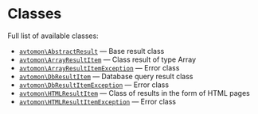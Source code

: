 Classes
======

Full list of available classes:

  - [`avtomon\AbstractResult`](avtomon/AbstractResult.md) &mdash; Base result class
  - [`avtomon\ArrayResultItem`](avtomon/ArrayResultItem.md) &mdash; Class result of type Array
  - [`avtomon\ArrayResultItemException`](avtomon/ArrayResultItemException.md) &mdash; Error class
  - [`avtomon\DbResultItem`](avtomon/DbResultItem.md) &mdash; Database query result class
  - [`avtomon\DbResultItemException`](avtomon/DbResultItemException.md) &mdash; Error class
  - [`avtomon\HTMLResultItem`](avtomon/HTMLResultItem.md) &mdash; Class of results in the form of HTML pages
  - [`avtomon\HTMLResultItemException`](avtomon/HTMLResultItemException.md) &mdash; Error class
